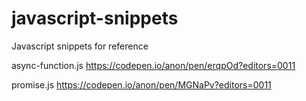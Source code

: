 # javascript-snippets
Javascript snippets for reference

async-function.js
https://codepen.io/anon/pen/erqpOd?editors=0011

promise.js 
https://codepen.io/anon/pen/MGNaPv?editors=0011
